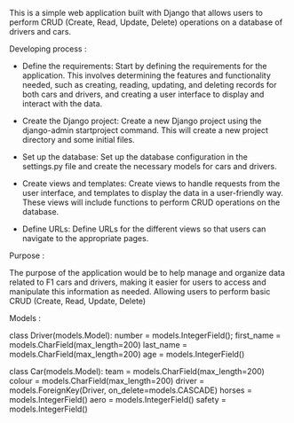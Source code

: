 This is a simple web application built with Django that allows users to perform CRUD (Create, Read, Update, Delete) operations on a database of drivers and cars.

Developing process :

- Define the requirements: Start by defining the requirements for the application. This involves determining the features and functionality needed, such as creating, reading, updating, and deleting records for both cars and drivers, and creating a user interface to display and interact with the data.

- Create the Django project: Create a new Django project using the django-admin startproject command. This will create a new project directory and some initial files.

- Set up the database: Set up the database configuration in the settings.py file and create the necessary models for cars and drivers.

- Create views and templates: Create views to handle requests from the user interface, and templates to display the data in a user-friendly way. These views will include functions to perform CRUD operations on the database.

- Define URLs: Define URLs for the different views so that users can navigate to the appropriate pages.

Purpose :

The purpose of the application would be to help manage and organize data related to F1 cars and drivers, making it easier for users to access and manipulate this information as needed. Allowing users to perform basic CRUD (Create, Read, Update, Delete)


Models : 

class Driver(models.Model):
    number = models.IntegerField();
    first_name = models.CharField(max_length=200)
    last_name = models.CharField(max_length=200)
    age = models.IntegerField()
    
class Car(models.Model):
    team = models.CharField(max_length=200)
    colour = models.CharField(max_length=200)
    driver = models.ForeignKey(Driver, on_delete=models.CASCADE)
    horses = models.IntegerField()
    aero = models.IntegerField()
    safety = models.IntegerField()
